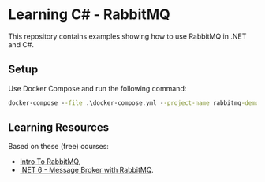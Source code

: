 # Learning C# - RabbitMQ

This repository contains examples showing how to use RabbitMQ in .NET and C#.

## Setup

Use Docker Compose and run the following command:

```cmd
docker-compose --file .\docker-compose.yml --project-name rabbitmq-demo up --build -d
```

## Learning Resources

Based on these (free) courses:

- [Intro To RabbitMQ](https://youtu.be/bfVddTJNiAw),
- [.NET 6 - Message Broker with RabbitMQ](https://youtu.be/eEipVEq8F1k).
